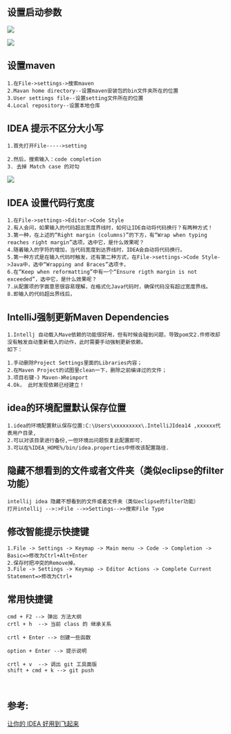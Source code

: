## 设置启动参数

![](https://ae01.alicdn.com/kf/Hb84b6615065c48988ab20e2f573a0049G.jpg)

![](https://ae01.alicdn.com/kf/Hf732a944055042889670a82e5f48b9add.jpg)



## 设置maven

```
1.在File->settings->搜索maven
2.Mavan home directory--设置maven安装包的bin文件夹所在的位置
3.User settings file--设置setting文件所在的位置
4.Local repository--设置本地仓库
```

## IDEA 提示不区分大小写

```
1.首先打开File----->setting

2.然后，搜索输入：code completion
3. 去掉 Match case 的对勾
```

![](https://ae01.alicdn.com/kf/H2339b71933af4d0680251dc1850eb462O.jpg)



## IDEA 设置代码行宽度

```
1.在File->settings->Editor->Code Style
2.有人会问，如果输入的代码超出宽度界线时，如何让IDE自动将代码换行？有两种方式！
3.第一种，在上述的“Right margin (columns)”的下方，有“Wrap when typing reaches right margin”选项，选中它，是什么效果呢？
4.随着输入的字符的增加，当代码宽度到达界线时，IDEA会自动将代码换行。
5.第一种方式是在输入代码时触发，还有第二种方式，在File->settings->Code Style->Java中，选中“Wrapping and Braces”选项卡，
6.在“Keep when reformatting”中有一个“Ensure rigth margin is not exceeded”，选中它，是什么效果呢？
7.从配置项的字面意思很容易理解，在格式化Java代码时，确保代码没有超过宽度界线。
8.即输入的代码超出界线后，
```

## IntelliJ强制更新Maven Dependencies

```
1.Intellj 自动载入Mave依赖的功能很好用，但有时候会碰到问题，导致pom文2.件修改却没有触发自动重新载入的动作，此时需要手动强制更新依赖。
如下： 

1.手动删除Project Settings里面的Libraries内容；
2.在Maven Project的试图里clean一下，删除之前编译过的文件；
3.项目右键-》Maven-》Reimport
4.Ok， 此时发现依赖已经建立！ 
```

## idea的环境配置默认保存位置

```
1.idea的环境配置默认保存位置:C:\Users\xxxxxxxxx\.IntelliJIdea14 ,xxxxxx代表用户目录,
2.可以对该目录进行备份,一但环境出问题恢复此配置即可.
3.可以在%IDEA_HOME%/bin/idea.properties中修改该配置路径.
```

## 隐藏不想看到的文件或者文件夹（类似eclipse的filter功能）

```
intellij idea 隐藏不想看到的文件或者文件夹（类似eclipse的filter功能）
打开intellij -->:>File -->>Settings-->>搜索File Type
```

## 修改智能提示快捷键

```
1.File -> Settings -> Keymap -> Main menu -> Code -> Completion -> Basic=>修改为Ctrl+Alt+Enter  
2.保存时把冲突的Remove掉。
3.File -> Settings -> Keymap -> Editor Actions -> Complete Current Statement=>修改为Ctrl+
```

## 常用快捷键

```
cmd + F2 --> 弹出 方法大纲
crtl + h  --> 当前 class 的 继承关系

crtl + Enter --> 创建一些函数

option + Enter --> 提示说明

crtl + v  --> 调出 git 工具面版
shift + cmd + k --> git push



```



## 参考:

[让你的 IDEA 好用到飞起来](https://mp.weixin.qq.com/s/3YRy1LMRDGTYu7NxoWeaYA)









































